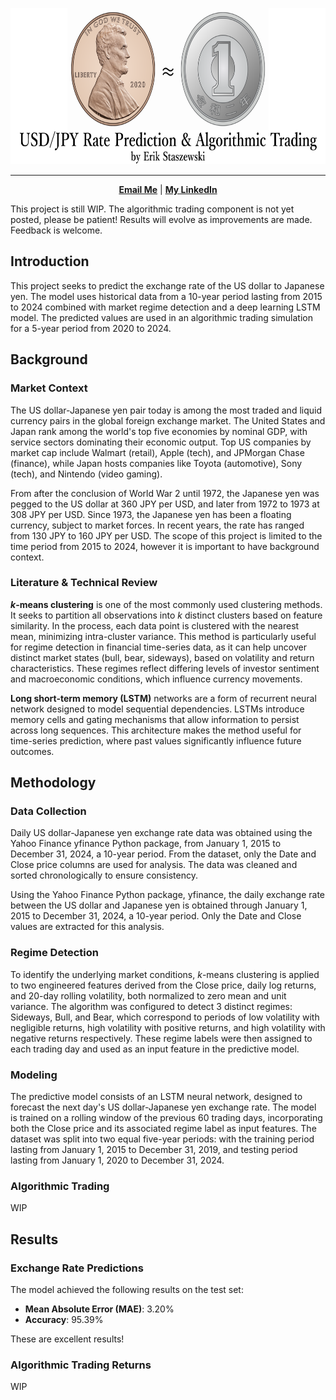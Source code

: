 <!-- markdownlint-disable first-line-h1 -->
<!-- markdownlint-disable html -->
<!-- markdownlint-disable no-duplicate-header -->

<a name="top"></a>
<div align="center">
  <img src="./figures/logo.png" style="height: 250px;"/>
</div>

---

<div align="center">
   <a href="mailto:erik.staszewski@gmail.com"><b>Email Me</b></a> | <a href="https://www.linkedin.com/in/estaszewski/"><b>My LinkedIn</b></a></b></a>
</div>

This project is still WIP. The algorithmic trading component is not yet posted, please be patient! Results will evolve as improvements are made. Feedback is welcome.

## Introduction

This project seeks to predict the exchange rate of the US dollar to Japanese yen. The model uses historical data from a 10-year period lasting from 2015 to 2024 combined with market regime detection and a deep learning LSTM model. The predicted values are used in an algorithmic trading simulation for a 5-year period from 2020 to 2024. 

## Background

### Market Context

The US dollar-Japanese yen pair today is among the most traded and liquid currency pairs in the global foreign exchange market. The United States and Japan rank among the world's top five economies by nominal GDP, with service sectors dominating their economic output. Top US companies by market cap include Walmart (retail), Apple (tech), and JPMorgan Chase (finance), while Japan hosts companies like Toyota (automotive), Sony (tech), and Nintendo (video gaming).

From after the conclusion of World War 2 until 1972, the Japanese yen was pegged to the US dollar at 360 JPY per USD, and later from 1972 to 1973 at 308 JPY per USD. Since 1973, the Japanese yen has been a floating currency, subject to market forces. In recent years, the rate has ranged from 130 JPY to 160 JPY per USD. The scope of this project is limited to the time period from 2015 to 2024, however it is important to have background context.

### Literature & Technical Review

**$k$-means clustering** is one of the most commonly used clustering methods. It seeks to partition all observations into $k$ distinct clusters based on feature similarity. In the process, each data point is clustered with the nearest mean, minimizing intra-cluster variance. This method is particularly useful for regime detection in financial time-series data, as it can help uncover distinct market states (bull, bear, sideways), based on volatility and return characteristics. These regimes reflect differing levels of investor sentiment and macroeconomic conditions, which influence currency movements.

**Long short-term memory (LSTM)** networks are a form of recurrent neural network designed to model sequential dependencies. LSTMs introduce memory cells and gating mechanisms that allow information to persist across long sequences. This architecture makes the method useful for time-series prediction, where past values significantly influence future outcomes. 

## Methodology

### Data Collection

Daily US dollar-Japanese yen exchange rate data was obtained using the Yahoo Finance yfinance Python package, from January 1, 2015 to December 31, 2024, a 10-year period. From the dataset, only the Date and Close price columns are used for analysis. The data was cleaned and sorted chronologically to ensure consistency.

Using the Yahoo Finance Python package, yfinance, the daily exchange rate between the US dollar and Japanese yen is obtained through January 1, 2015 to December 31, 2024, a 10-year period. Only the Date and Close values are extracted for this analysis.

### Regime Detection

To identify the underlying market conditions, $k$-means clustering is applied to two engineered features derived from the Close price, daily log returns, and 20-day rolling volatility, both normalized to zero mean and unit variance. The algorithm was configured to detect 3 distinct regimes: Sideways, Bull, and Bear, which correspond to periods of low volatility with negligible returns, high volatility with positive returns, and high volatility with negative returns respectively. These regime labels were then assigned to each trading day and used as an input feature in the predictive model.

### Modeling

The predictive model consists of an LSTM neural network, designed to forecast the next day's US dollar-Japanese yen exchange rate. The model is trained on a rolling window of the previous 60 trading days, incorporating both the Close price and its associated regime label as input features. The dataset was split into two equal five-year periods: with the training period lasting from January 1, 2015 to December 31, 2019, and testing period lasting from January 1, 2020 to December 31, 2024.

### Algorithmic Trading

WIP

## Results

### Exchange Rate Predictions

The model achieved the following results on the test set:

* **Mean Absolute Error (MAE)**: 3.20%
* **Accuracy**: 95.39%

These are excellent results!

### Algorithmic Trading Returns

WIP
